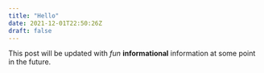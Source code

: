 ```yaml
---
title: "Hello"
date: 2021-12-01T22:50:26Z
draft: false
---
```


This post will be updated with *fun* **informational** information at some point in the future.

